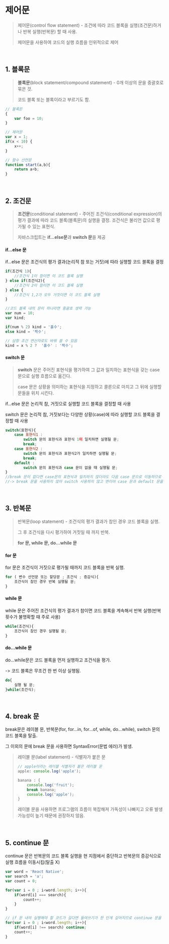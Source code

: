 # 제어문

> 제어문(control flow statement) - 조건에 따라 코드 블록을 실행(조건문)하거나 반복 실행(반복문) 할 때 사용.
>
> 제어문을 사용하여 코드의 실행 흐름을 인위적으로 제어



<br>

## 1. 블록문

> **블록문**(block statement/compound statement) - 0개 이상의 문을 중괄호로 묶은 것.
>
> 코드 블록 또는 블록이라고 부르기도 함.



```javascript
// 블록문
{
    var foo = 10;
}

// 제어문
var x = 1;
if(x < 10) {
    x++;
}

// 함수 선언문
function start(a,b){
    return a+b;
}
```

<br>



## 2. 조건문

> **조건문**(conditional statement) - 주어진 조건식(conditional expression)의 평가 결과에 따라 코드 블록(블록문)의 실행을 결정. 조건식은 불리언 값으로 평가될 수 있는 표현식.
>
> 자바스크립트는 **if...else문**과 **switch 문**을 제공



#### if...else 문

if...else 문은 조건식의 평가 결과(논리적 참 또는 거짓)에 따라 실행할 코드 블록을 결정

```js
if(조건식 1){
    //조건식 1이 참이면 이 코드 블록 실행
} else if(조건식2){
    //조건식 2이 참이면 이 코드 블록 실행
} else {
    //조건식 1,2가 모두 거짓이면 이 코드 블록 실행
} 
```

```js
//코드 블록 내의 문이 하나라면 중괄호 생략 가능
var num = 10;
var kind;

if(num % 2) kind = '홀수';
else kind = '짝수';

// 삼항 조건 연산자로도 바꿔 쓸 수 있음
kind = x % 2 ?  '홀수' : '짝수';
```



#### switch 문

> **switch** 문은 주어진 표현식을 평가하여 그 값과 일치하는 표현식을 갖는 case 문으로 실행 흐름으로 옮긴다.
>
> case 문은 상황을 의미하는 표현식을 지정하고 콜론으로 마치고 그 뒤에 실행할 문들을 위치 시킨다.

if...else 문은 논리적 참, 거짓으로 실행할 코드 블록을 결정할 때 사용

switch 문은 논리적 참, 거짓보다는 다양한 상황(case)에 따라 실행할 코드 블록을 결정할 때 사용

```js
switch(표현식){
    case 표현식1 :
        switch 문의 표현식과 표현식 1이 일치하면 실행될 문;
        break;
    case 표현식2 :
    	switch 문의 표현식과 표현식2가 일치하면 실행될 문;
        break;
    default :
        switch 문의 표현식과 case 문이 없을 때 실행될 문;
}
//break 문이 없다면 case문의 표현식과 일치하지 않더라도 다음 case 문으로 이동하므로 break 문이 필요한 경우는 적절히 사용하는게 좋다.(쓰지 않아도 되는 경우도 있음) 
//-> break 문을 사용하지 않아 switch 사용하지 않고 연이어 case 문과 default 문을 실행하는 경우(폴스루)
```



<br>



## 3. 반복문

> 반복문(loop statement) - 조건식의 평가 결과가 참인 경우 코드 블록을 실행.
>
> 그 후 조건식을 다시 평가하여 거짓일 때 까지 반복.
>
> **for 문, while 문, do...while 문**



#### for 문

for 문은 조건식이 거짓으로 평가될 때까지 코드 블록을 반복 실행.

```js
for ( 변수 선언문 또는 할당문 ; 조건식 ; 증감식){
    조건식이 참인 경우 반복 실행될 문;
}
```



#### while 문

while 문은 주어진 조건식의 평가 결과가 참이면 코드 블록을 계속해서 반복 실행(반복 횟수가 불명확할 때 주로 사용)

```js
while(조건식){
    조건식이 참인 경우 실행될 문;
}
```



#### do...while 문

do...while문은 코드 블록을 먼저 실행하고 조건식을 평가.

-> 코드 블록은 무조건 한 번 이상 실행됨.

```js
do{
    실행 될 문;
}while(조건식);
```

<br>

## 4. break 문

break문은 레이블 문, 반복문(for, for...in, for...of, while, do...while), switch 문의 코드 블록을 탈출.

그 이외의 문에 break 문을 사용하면 SyntaxError(문법 에러)가 발생.

> 레이블 문(label statement) - 식별자가 붙은 문
>
> ```js
> // apple이라는 레이블 식별자가 붙은 레이블 문
> apple: console.log('apple');
> 
> banana : {
>     console.log('fruit');
>     break banana;
>     console.log('apple');
> }
> ```
>
> 레이블 문을 사용하면 프로그램의 흐름이 복잡해져 가독성이 나빠지고 오류 발생 가능성이 높기 때문에 권장하지 않음.



<br>

## 5. continue 문

continue 문은 반복문의 코드 블록 실행을 현 지점에서 중단하고 반복문의 증감식으로 실행 흐름을 이동시킴(탈출 X)

```js
var word = 'React Native';
var search = 'a';
var count = 0;

for(var i = 0 ; i<word.length; i++){
    if(word[i] === search){
        count++;
    }
}

// if 문 내의 실행해야 할 코드가 길다면 들여쓰기가 한 단계 깊어지므로 continue 문을 사용하는게 가독성이 좋다.
for(var i = 0 ; i<word.length; i++){
    if(word[i] !== search) continue;
    count++;
}
```

